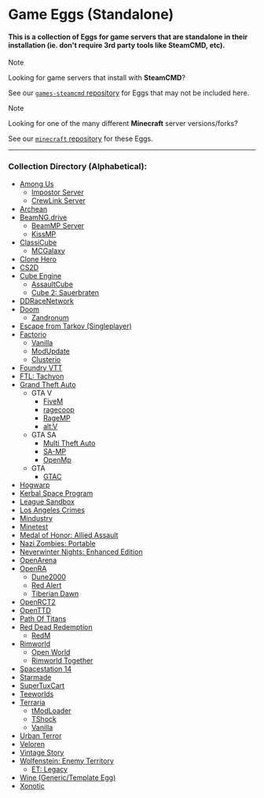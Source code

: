 ﻿# Game Eggs (Standalone)

#### This is a collection of Eggs for game servers that are standalone in their installation (ie. don't require 3rd party tools like SteamCMD, etc).

> [!NOTE]
>
> Looking for game servers that install with **SteamCMD**?
>
> See our [`games-steamcmd` repository](https://github.com/pelican-eggs/games-steamcmd) for Eggs that may not be included here.

> [!NOTE]
>
> Looking for one of the many different **Minecraft** server versions/forks?
>
> See our [`minecraft` repository](https://github.com/pelican-eggs/minecraft) for these Eggs.

---

### Collection Directory (Alphabetical):

* [Among Us](among_us)
  * [Impostor Server](among_us/impostor_server)
  * [CrewLink Server](among_us/crewlink_server)
* [Archean](Archean)
* [BeamNG.drive](beamng)
  * [BeamMP Server](beamng/beammp)
  * [KissMP](beamng/kissmp)
* [ClassiCube](classicube)
  * [MCGalaxy](classicube/mcgalaxy)
* [Clone Hero](clone_hero)
* [CS2D](cs2d)
* [Cube Engine](cubeengine)
  * [AssaultCube](cubeengine/assaultcube)
  * [Cube 2: Sauerbraten](cubeengine/cube2)
* [DDRaceNetwork](ddracenetwork)
* [Doom](doom)
  * [Zandronum](doom/zandronum)
* [Escape from Tarkov (Singleplayer)](eft)
* [Factorio](factorio)
  * [Vanilla](factorio/factorio)
  * [ModUpdate](factorio/factorio-modupdate)
  * [Clusterio](factorio/clusterio)
* [Foundry VTT](foundry_vtt)
* [FTL: Tachyon](ftl_tachyon)
* [Grand Theft Auto](gta)
  * GTA V
    * [FiveM](gta/fivem)
    * [ragecoop](gta/ragecoop)
    * [RageMP](gta/ragemp)
    * [alt:V](gta/altv)
  * GTA SA
    * [Multi Theft Auto](gta/mtasa)
    * [SA-MP](gta/samp)
    * [OpenMp](gta/openmp)
  * GTA
    * [GTAC](gta/gtac)
* [Hogwarp](hogwarp)
* [Kerbal Space Program](ksp)
* [League Sandbox](leaguesandbox)
* [Los Angeles Crimes](losangelescrimes)
* [Mindustry](mindustry)
* [Minetest](minetest)
* [Medal of Honor: Allied Assault](mohaa)
* [Nazi Zombies: Portable](nazi_zombies_portable)
* [Neverwinter Nights: Enhanced Edition](neverwinter_nights_ee)
* [OpenArena](openarena)
* [OpenRA](openra)
  * [Dune2000](openra/openra_dune2000)
  * [Red Alert](openra/openra_red_alert)
  * [Tiberian Dawn](openra/openra_tiberian_dawn)
* [OpenRCT2](openrct2)
* [OpenTTD](openttd)
* [Path Of Titans](path_of_titans)
* [Red Dead Redemption](rdr)
  * [RedM](rdr/redm)
* [Rimworld](rimworld)
  * [Open World](rimworld/open_world)
  * [Rimworld Together](rimworld/together)
* [Spacestation 14](spacestation_14)
* [Starmade](starmade)
* [SuperTuxCart](supertuxkart)
* [Teeworlds](teeworlds)
* [Terraria](terraria)
  * [tModLoader](terraria/tmodloader)
  * [TShock](terraria/tshock)
  * [Vanilla](terraria/vanilla)
* [Urban Terror](urbanterror)
* [Veloren](veloren)
* [Vintage Story](vintage_story)
* [Wolfenstein: Enemy Territory](wolfenstein_enemy_territory)
  * [ET: Legacy](wolfenstein_enemy_territory/etlegacy)
* [Wine (Generic/Template Egg)](wine/generic)
* [Xonotic](xonotic)
